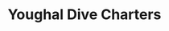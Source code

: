 ---
title: "Youghal Dive Charters"
address: "Seafield, Youghal, Co. Cork"
tel: "+353 (0)24 90 437"
county: "Cork"
category: "Diving"
type: "Content"
lat: "51.956539154052734"
lng: "-7.850132465362549"
---